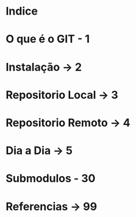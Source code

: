#  Indice
# O que é o GIT - 1
# Instalação -> 2
# Repositorio Local -> 3
# Repositorio Remoto -> 4
# Dia a Dia -> 5
# Submodulos - 30
# Referencias -> 99

